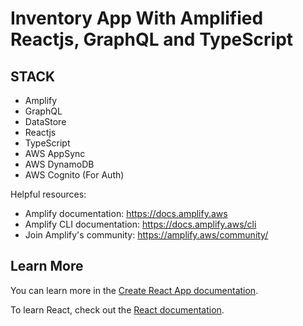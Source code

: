 # Inventory App With Amplified Reactjs, GraphQL and TypeScript

## STACK

- Amplify
- GraphQL
- DataStore
- Reactjs
- TypeScript
- AWS AppSync
- AWS DynamoDB
- AWS Cognito (For Auth)

Helpful resources:

- Amplify documentation: https://docs.amplify.aws
- Amplify CLI documentation: https://docs.amplify.aws/cli
- Join Amplify's community: https://amplify.aws/community/

## Learn More

You can learn more in the [Create React App documentation](https://facebook.github.io/create-react-app/docs/getting-started).

To learn React, check out the [React documentation](https://reactjs.org/).
